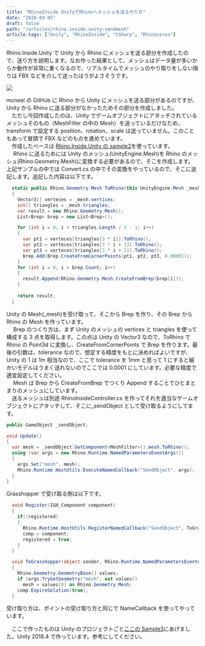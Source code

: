 ```yaml
---
title: "RhinoInside UnityでRhinoへメッシュを送るやり方"
date: "2020-03-05"
draft: false
path: "/articles/rhino.inside.unity-sendmesh"
article-tags: ["Unity", "RhinoInside", "CSharp", "Rhinoceros"]
---
```


Rhino.Inside.Unity で Unity から Rhino にメッシュを送る部分を作成したので、送り方を説明します。なお作った結果として、メッシュはデータ量が多いからか動作が非常に重くなるので、リアルタイムでメッシュのやり取りをしない限りは FBX などを介して送ったほうがよさそうです。

[![](https://1.bp.blogspot.com/-VYfATyeLD_k/XmERX5ZA1cI/AAAAAAAABzU/TazirU_T4GUczJpEcmT1UYhCq7GWtczuACLcBGAsYHQ/s640/RIUmesh.gif)](https://1.bp.blogspot.com/-VYfATyeLD_k/XmERX5ZA1cI/AAAAAAAABzU/TazirU_T4GUczJpEcmT1UYhCq7GWtczuACLcBGAsYHQ/s1600/RIUmesh.gif)

mcneel の GitHub に Rhino から Unity にメッシュを送る部分があるのですが、Unity から Rhino に送る部分がなかったためその部分を作成しました。  
　ただし今回作成したのは、Unity でゲームオブジェクトにアタッチされているメッシュそのもの（MeshFilter の中の Mesh）を送っているだけなため、transform で設定する position、rotation、scale は送っていません。このこともあって冒頭で FBX などのものを進めています。  
　作成したベースは [Rhino.Inside.Unity の sample2](https://github.com/mcneel/rhino.inside/tree/master/Unity/Sample2)を使っています。  
　 Rhino に送るためには Unity のメッシュ(UnityEngine.Mesh)を Rhino のメッシュ(Rhino.Geometry.Mesh)に変換する必要があるので、そこを作成します。上記サンプルの中では Convert.cs の中でその変換をやっているので、そこに追記します。追記した内容は以下です。

```cs
  static public Rhino.Geometry.Mesh ToRhino(this UnityEngine.Mesh _mesh)
  {
    Vector3[] verteces = _mesh.vertices;
    int[] triangles = _mesh.triangles;
    var result = new Rhino.Geometry.Mesh();
    List<Brep> brep = new List<Brep>();

    for (int i = 0; i < triangles.Length / 3 - 1; i++)
    {
      var pt1 = verteces[triangles[3 * i]].ToRhino();
      var pt2 = verteces[triangles[3 * i + 1]].ToRhino();
      var pt3 = verteces[triangles[3 * i + 2]].ToRhino();
      brep.Add(Brep.CreateFromCornerPoints(pt1, pt2, pt3, 0.00001));
    }
    for (int i = 0; i < brep.Count; i++)
    {
      result.Append(Rhino.Geometry.Mesh.CreateFromBrep(brep[i]));
    }
    
    return result;
  }
```

Unity の Mesh(\_mesh)を受け取って、そこから Brep を作り、その Brep から Rhino の Mesh を作っています。  
　 Brep のつくり方は、まず Unity のメッシュの vertices と triangles を使って構成する 3 点を取得します。この点は Unity の Vector3 なので、ToRhino で Rhino の Point3d に変換し、CreateFromCornerPoints で Brep を作ります。最後の引数は、tolerance なので、想定する精度をもとに決めればよいですが、Unity の 1 は 1m 相当なので、ここで tolerance を 1mm と思って 1 にすると細かいモデルはうまく送れないのでここでは 0.0001 にしています。必要な精度で適宜設定してください。  
　 Mesh は Brep から CreateFromBrep でつくり Append することでひとまとまりのメッシュにしています。  
　送るメッシュは別途 RhinoInsideController.cs を作ってそれを適当なゲームオブジェクトにアタッチして、そこに\_sendObject として受け取るようにしてます。

```cs
public GameObject _sendObject;

void Update()
{
  var mesh = _sendObject.GetComponent<MeshFilter>().mesh.ToRhino();
  using (var args = new Rhino.Runtime.NamedParametersEventArgs())
  {
    args.Set("mesh", mesh);
    Rhino.Runtime.HostUtils.ExecuteNamedCallback("SendObject", args);
  }
}
```

Grasshopper で受け取る側は以下です。
```cs
  void Register(IGH_Component component)
  {
    if(!registered)
    {
      Rhino.Runtime.HostUtils.RegisterNamedCallback("SendObject", ToGrasshopper);
      comp = component;
      registered = true;
    }
  }

  void ToGrasshopper(object sender, Rhino.Runtime.NamedParametersEventArgs args)
  {
    Rhino.Geometry.GeometryBase[] values;
    if (args.TryGetGeometry("mesh", out values))
      mesh = values[0] as Rhino.Geometry.Mesh;
    comp.ExpireSolution(true);
  }
```

受け取り方は、ポイントの受け取り方と同じで NameCallback を使ってやっています。

  
　ここで作ったものは Unity のプロジェクトごと[ここの Sample3](https://github.com/hrntsm/rhino.inside/tree/master/Unity)にあげました。Unity 2018.4 で作っています。参考にしてください。
